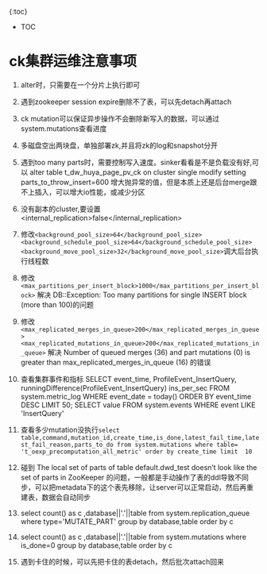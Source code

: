 {:toc}
* TOC
# ck集群运维注意事项

1. alter时，只需要在一个分片上执行即可
2. 遇到zookeeper session expire删除不了表，可以先detach再attach
3. ck mutation可以保证异步操作不会删除新写入的数据，可以通过system.mutations查看进度
4. 多磁盘空出两块盘，单独部署zk,并且将zk的log和snapshot分开
5. 遇到too many parts时，需要控制写入速度。sinker看看是不是负载没有好,可以 alter table t_dw_huya_page_pv_ck on cluster single modify setting parts_to_throw_insert=600 增大抛异常的值，但是本质上还是后台merge跟不上插入，可以增大io性能，或减少分区
6. 没有副本的cluster,要设置 <internal_replication>false</internal_replication>
7. 修改```<background_pool_size>64</background_pool_size> 
      <background_schedule_pool_size>64</background_schedule_pool_size>
      <background_move_pool_size>32</background_move_pool_size>```调大后台执行线程数
8. 修改```<max_partitions_per_insert_block>1000</max_partitions_per_insert_block>``` 解决 DB::Exception: Too many partitions for single INSERT block (more than 100)的问题
9. 修改```<max_replicated_merges_in_queue>200</max_replicated_merges_in_queue>
        <max_replicated_mutations_in_queue>200</max_replicated_mutations_in_queue>```
解决  Number of queued merges (36) and part mutations (0) is greater than max_replicated_merges_in_queue (16)  的错误
11. 查看集群事件和指标
SELECT 
    event_time,
    ProfileEvent_InsertQuery,
    runningDifference(ProfileEvent_InsertQuery) ins_per_sec
FROM system.metric_log
WHERE event_date = today()
ORDER BY event_time DESC
LIMIT 50;
SELECT value
FROM system.events
WHERE event LIKE 'InsertQuery'

12. 查看多少mutation没执行```select table,command,mutation_id,create_time,is_done,latest_fail_time,latest_fail_reason,parts_to_do from system.mutations where table= 't_oexp_precomputation_all_metric' order by create_time limit  10```
13. 碰到 The local set of parts of table default.dwd_test doesn’t look like the set of parts in ZooKeeper 的问题，一般都是手动操作了表的ddl导致不同步，可以把metadata下的这个表先移除，让server可以正常启动，然后再重建表，数据会自动同步
14.  select count() as c ,database||'.'||table from system.replication_queue where type='MUTATE_PART'  group by database,table order by c
15.  select count() as c ,database||'.'||table from system.mutations where is_done=0 group by database,table order by c
16.  遇到卡住的时候，可以先把卡住的表detach，然后批次attach回来